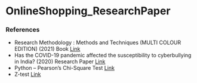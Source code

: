 # OnlineShopping_ResearchPaper

### References
- Research Methodology : Methods and Techniques (MULTI COLOUR EDITION) (2021) Book [Link](https://newagepublishers.com/servlet/nagetbiblio?bno=000896)
- Has the COVID-19 pandemic affected the susceptibility to cyberbullying in India? (2020) Research Paper [Link](https://www.sciencedirect.com/science/article/pii/S2451958820300294)
- Python – Pearson’s Chi-Square Test [Link](https://www.geeksforgeeks.org/python-pearsons-chi-square-test/)
- Z-test [Link](https://www.geeksforgeeks.org/z-test/)
